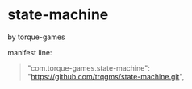# state-machine

by torque-games



manifest line: 

> "com.torque-games.state-machine": "https://github.com/trqgms/state-machine.git",
